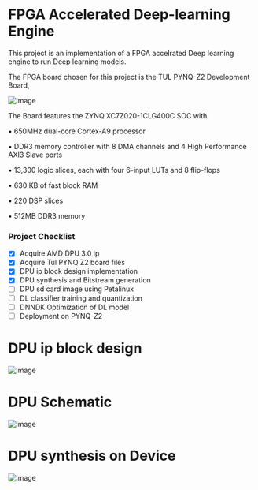 # **FPGA Accelerated Deep-learning Engine**
This project is an implementation of a FPGA accelrated Deep learning engine to run Deep learning models.

The FPGA board chosen for this project is the TUL PYNQ-Z2 Development Board,

![image](https://github.com/user-attachments/assets/7c228562-5d7b-4da6-a86f-0886d5cac1bd)

The Board features the ZYNQ XC7Z020-1CLG400C SOC with

  • 650MHz dual-core Cortex-A9 processor

  • DDR3 memory controller with 8 DMA channels and 4 High Performance AXI3 Slave ports

  • 13,300 logic slices, each with four 6-input LUTs and 8 flip-flops

  • 630 KB of fast block RAM

  • 220 DSP slices

  • 512MB DDR3 memory

### Project Checklist

- [x] Acquire AMD DPU 3.0 ip 
- [x] Acquire Tul PYNQ Z2 board files
- [x] DPU ip block design implementation
- [x] DPU synthesis and Bitstream generation
- [ ] DPU sd card image using Petalinux
- [ ] DL classifier training and quantization
- [ ] DNNDK Optimization of DL model
- [ ] Deployment on PYNQ-Z2

# DPU ip block design
![image](https://github.com/user-attachments/assets/349b330e-1af6-40fe-9095-83f65f1ceee0)

# DPU Schematic
![image](https://github.com/user-attachments/assets/274e7a00-14d9-4ae5-a13f-54ece829e0db)

# DPU synthesis on Device
![image](https://github.com/user-attachments/assets/bd9a7cdc-8f1e-499f-9552-d4893f72abba)
 
